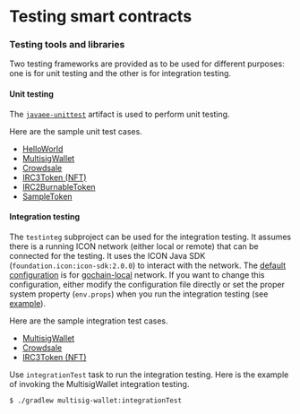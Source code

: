 # Testing smart contracts

### Testing tools and libraries



Two testing frameworks are provided as to be used for different purposes: one is for unit testing and the other is for integration testing.

####

#### Unit testing

The [`javaee-unittest`](https://github.com/icon-project/javaee-unittest) artifact is used to perform unit testing.

Here are the sample unit test cases.

* [HelloWorld](https://github.com/icon-project/java-score-examples/blob/master/hello-world/src/test/java/com/iconloop/score/example/AppTest.java)
* [MultisigWallet](https://github.com/icon-project/java-score-examples/blob/master/multisig-wallet/src/test/java/com/iconloop/score/example/MultiSigWalletTest.java)
* [Crowdsale](https://github.com/icon-project/java-score-examples/blob/master/sample-crowdsale/src/test/java/com/iconloop/score/example/SampleCrowdsaleTest.java)
* [IRC3Token (NFT)](https://github.com/icon-project/java-score-examples/blob/master/irc3-token/src/test/java/com/iconloop/score/example/IRC3BasicTest.java)
* [IRC2BurnableToken](https://github.com/icon-project/java-score-examples/blob/master/irc2-token/src/test/java/com/iconloop/score/example/IRC2BurnableTest.java)
* [SampleToken](https://github.com/icon-project/java-score-examples/blob/master/sample-token/src/test/java/com/iconloop/score/example/SampleTokenTest.java)

#### Integration testing

The `testinteg` subproject can be used for the integration testing. It assumes there is a running ICON network (either local or remote) that can be connected for the testing. It uses the ICON Java SDK (`foundation.icon:icon-sdk:2.0.0`) to interact with the network. The [default configuration](https://github.com/icon-project/java-score-examples/blob/master/testinteg/conf/env.props) is for [gochain-local](https://github.com/icon-project/gochain-local) network. If you want to change this configuration, either modify the configuration file directly or set the proper system property (`env.props`) when you run the integration testing (see [example](https://github.com/icon-project/java-score-examples/blob/14c4df50b146c12c27a040410411271e87efa94a/multisig-wallet/build.gradle#L69)).

Here are the sample integration test cases.

* [MultisigWallet](https://github.com/icon-project/java-score-examples/blob/master/multisig-wallet/src/intTest/java/foundation/icon/test/cases/MultiSigWalletTest.java)
* [Crowdsale](https://github.com/icon-project/java-score-examples/blob/master/sample-crowdsale/src/intTest/java/foundation/icon/test/cases/CrowdsaleTest.java)
* [IRC3Token (NFT)](https://github.com/icon-project/java-score-examples/blob/master/irc3-token/src/intTest/java/foundation/icon/test/cases/IRC3TokenTest.java)

Use `integrationTest` task to run the integration testing. Here is the example of invoking the MultisigWallet integration testing.

```
$ ./gradlew multisig-wallet:integrationTest
```
